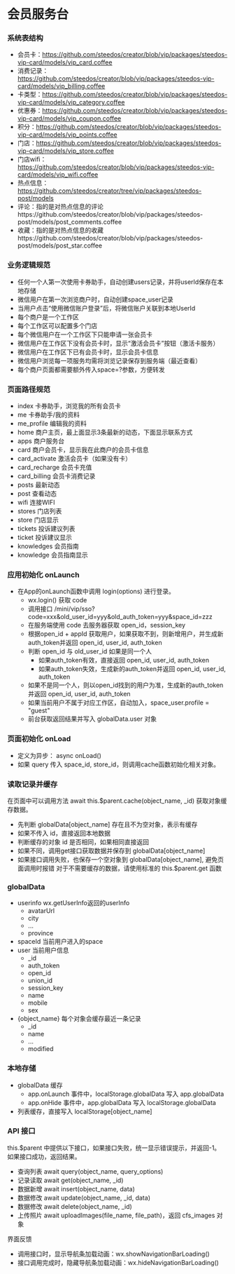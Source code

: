 # 会员服务台

### 系统表结构
- 会员卡：https://github.com/steedos/creator/blob/vip/packages/steedos-vip-card/models/vip_card.coffee
- 消费记录：https://github.com/steedos/creator/blob/vip/packages/steedos-vip-card/models/vip_billing.coffee
- 卡类型：https://github.com/steedos/creator/blob/vip/packages/steedos-vip-card/models/vip_category.coffee
- 优惠券：https://github.com/steedos/creator/blob/vip/packages/steedos-vip-card/models/vip_coupon.coffee
- 积分：https://github.com/steedos/creator/blob/vip/packages/steedos-vip-card/models/vip_points.coffee
- 门店：https://github.com/steedos/creator/blob/vip/packages/steedos-vip-card/models/vip_store.coffee
- 门店wifi：https://github.com/steedos/creator/blob/vip/packages/steedos-vip-card/models/vip_wifi.coffee
- 热点信息：https://github.com/steedos/creator/tree/vip/packages/steedos-post/models
- 评论：指的是对热点信息的评论https://github.com/steedos/creator/blob/vip/packages/steedos-post/models/post_comments.coffee
- 收藏：指的是对热点信息的收藏https://github.com/steedos/creator/blob/vip/packages/steedos-post/models/post_star.coffee
### 业务逻辑规范
- 任何一个人第一次使用卡券助手，自动创建users记录，并将userId保存在本地存储
- 微信用户在第一次浏览商户时，自动创建space_user记录
- 当用户点击“使用微信账户登录”后，将微信账户关联到本地UserId
- 每个商户是一个工作区
- 每个工作区可以配置多个门店
- 每个微信用户在一个工作区下只能申请一张会员卡
- 微信用户在工作区下没有会员卡时，显示“激活会员卡”按钮（激活卡服务）
- 微信用户在工作区下已有会员卡时，显示会员卡信息
- 微信用户浏览每一项服务均需将浏览记录保存到服务端（最近查看）
- 每个商户页面都需要额外传入space=?参数，方便转发

### 页面路径规范
- index 卡券助手，浏览我的所有会员卡
- me 卡券助手/我的资料
- me_profile 编辑我的资料
- home 商户主页，最上面显示3条最新的动态，下面显示联系方式
- apps 商户服务台
- card 商户会员卡，显示我在此商户的会员卡信息
- card_activate 激活会员卡（如果没有卡）
- card_recharge 会员卡充值
- card_billing 会员卡消费记录
- posts 最新动态
- post 查看动态
- wifi 连接WIFI
- stores 门店列表
- store 门店显示
- tickets 投诉建议列表
- ticket 投诉建议显示
- knowledges 会员指南
- knowledge 会员指南显示


### 应用初始化 onLaunch
- 在App的onLaunch函数中调用 login(options) 进行登录。
  - wx.login() 获取 code
  - 调用接口 /mini/vip/sso?code=xxx&old_user_id=yyy&old_auth_token=yyy&space_id=zzz
  - 在服务端使用 code 去服务器获取 open_id，session_key
  - 根据open_id + appId 获取用户，如果获取不到，则新增用户，并生成新auth_token并返回 open_id, user_id, auth_token
  - 判断 open_id 与 old_user_id 如果是同一个人
     - 如果auth_token有效，直接返回 open_id, user_id, auth_token
     - 如果auth_token失效，生成新的auth_token并返回 open_id, user_id, auth_token
  - 如果不是同一个人，则以open_id找到的用户为准，生成新的auth_token并返回 open_id, user_id, auth_token
  - 如果当前用户不属于对应工作区，自动加入，space_user.profile = "guest"
  - 前台获取返回结果并写入 globalData.user 对象


### 页面初始化 onLoad
  - 定义为异步： async onLoad()
  - 如果 query 传入 space_id, store_id，则调用cache函数初始化相关对象。


### 读取记录并缓存
在页面中可以调用方法 await this.$parent.cache(object_name, _id) 获取对象缓存数据。
- 先判断 globalData[object_name] 存在且不为空对象，表示有缓存
- 如果不传入 id，直接返回本地数据
- 判断缓存的对象 id 是否相同，如果相同直接返回
- 如果不同，调用get接口获取数据并保存到 globalData[object_name] 
- 如果接口调用失败，也保存一个空对象到 globalData[object_name], 避免页面调用时报错
对于不需要缓存的数据，请使用标准的 this.$parent.get 函数

### globalData
- userinfo wx.getUserInfo返回的userInfo
  - avatarUrl
  - city
  - ...
  - province
- spaceId 当前用户进入的space
- user 当前用户信息
  - _id
  - auth_token
  - open_id
  - union_id
  - session_key
  - name
  - mobile
  - sex
- {object_name} 每个对象会缓存最近一条记录
  - _id
  - name
  - ...
  - modified


### 本地存储
- globalData 缓存
  - app.onLaunch 事件中，localStorage.globalData 写入 app.globalData
  - app.onHide 事件中，app.globalData 写入 localStorage.globalData
- 列表缓存，直接写入 localStorage[object_name]


### API 接口
this.$parent 中提供以下接口，如果接口失败，统一显示错误提示，并返回-1。 如果接口成功，返回结果。
- 查询列表 await query(object_name, query_options)
- 记录读取 await get(object_name, _id)
- 数据新增 await insert(object_name, data)
- 数据修改 await update(object_name, _id, data)
- 数据修改 await delete(object_name, _id)
- 上传照片 await uploadImages(file_name, file_path)，返回 cfs_images 对象

界面反馈
- 调用接口时，显示导航条加载动画：wx.showNavigationBarLoading()
- 接口调用完成时，隐藏导航条加载动画：wx.hideNavigationBarLoading()
